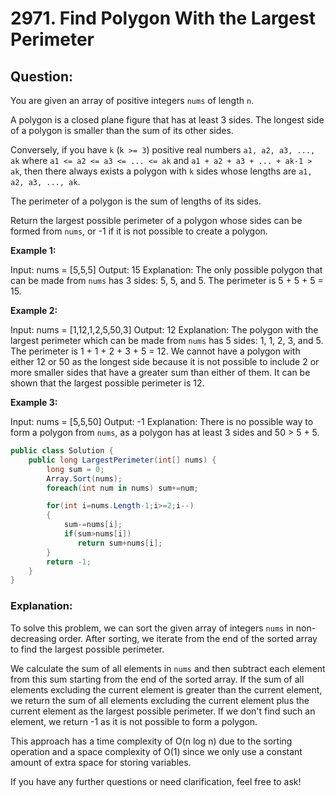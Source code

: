 # 2971. Find Polygon With the Largest Perimeter

## Question:
You are given an array of positive integers `nums` of length `n`.

A polygon is a closed plane figure that has at least 3 sides. The longest side of a polygon is smaller than the sum of its other sides.

Conversely, if you have `k` (`k >= 3`) positive real numbers `a1, a2, a3, ..., ak` where `a1 <= a2 <= a3 <= ... <= ak` and `a1 + a2 + a3 + ... + ak-1 > ak`, then there always exists a polygon with `k` sides whose lengths are `a1, a2, a3, ..., ak`.

The perimeter of a polygon is the sum of lengths of its sides.

Return the largest possible perimeter of a polygon whose sides can be formed from `nums`, or -1 if it is not possible to create a polygon.

**Example 1:**

Input: nums = [5,5,5]
Output: 15
Explanation: The only possible polygon that can be made from `nums` has 3 sides: 5, 5, and 5. The perimeter is 5 + 5 + 5 = 15.

**Example 2:**

Input: nums = [1,12,1,2,5,50,3]
Output: 12
Explanation: The polygon with the largest perimeter which can be made from `nums` has 5 sides: 1, 1, 2, 3, and 5. The perimeter is 1 + 1 + 2 + 3 + 5 = 12. We cannot have a polygon with either 12 or 50 as the longest side because it is not possible to include 2 or more smaller sides that have a greater sum than either of them. It can be shown that the largest possible perimeter is 12.

**Example 3:**

Input: nums = [5,5,50]
Output: -1
Explanation: There is no possible way to form a polygon from `nums`, as a polygon has at least 3 sides and 50 > 5 + 5.

```csharp
public class Solution {
    public long LargestPerimeter(int[] nums) {
        long sum = 0;
        Array.Sort(nums);
        foreach(int num in nums) sum+=num;

        for(int i=nums.Length-1;i>=2;i--)
        {
            sum-=nums[i];
            if(sum>nums[i])
               return sum+nums[i];
        }
        return -1; 
    }
}
```

### Explanation:
To solve this problem, we can sort the given array of integers `nums` in non-decreasing order. After sorting, we iterate from the end of the sorted array to find the largest possible perimeter.

We calculate the sum of all elements in `nums` and then subtract each element from this sum starting from the end of the sorted array. If the sum of all elements excluding the current element is greater than the current element, we return the sum of all elements excluding the current element plus the current element as the largest possible perimeter. If we don't find such an element, we return -1 as it is not possible to form a polygon.

This approach has a time complexity of O(n log n) due to the sorting operation and a space complexity of O(1) since we only use a constant amount of extra space for storing variables.

If you have any further questions or need clarification, feel free to ask!
